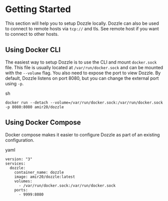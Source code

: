# Getting Started[](https://dozzle.dev/guide/getting-started#getting-started)

This section will help you to setup Dozzle locally. Dozzle can also be used to connect to remote hosts via `tcp://` and tls. See remote host if you want to connect to other hosts.

## Using Docker CLI[](https://dozzle.dev/guide/getting-started#using-docker-cli)

The easiest way to setup Dozzle is to use the CLI and mount `docker.sock` file. This file is usually located at `/var/run/docker.sock` and can be mounted with the `--volume` flag. You also need to expose the port to view Dozzle. By default, Dozzle listens on port 8080, but you can change the external port using `-p`.

sh

```
docker run --detach --volume=/var/run/docker.sock:/var/run/docker.sock -p 8080:8080 amir20/dozzle
```

## Using Docker Compose[](https://dozzle.dev/guide/getting-started#using-docker-compose)

Docker compose makes it easier to configure Dozzle as part of an existing configuration.

yaml

```
version: "3"
services:
  dozzle:
    container_name: dozzle
    image: amir20/dozzle:latest
    volumes:
      - /var/run/docker.sock:/var/run/docker.sock
    ports:
      - 9999:8080
```